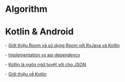 # Algorithm

# Kotlin & Android

\- [Giới thiệu Room và sử dụng Room với RxJava và Kotlin](#su-dung-room-voi-kotlin-va-rxjava2)

\- [Implementation vs api dependency](#implementation-vs-api-dependency)

\- [Kotlin là ngôn ngữ tuyệt vời cho JSON](#kotlin-la-ngon-ngu-tuyet-voi-cho-json)

\- [Giới thiệu về Kotlin](#gioi-thieu-ve-kotlin)